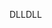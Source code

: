 <span data-ttu-id="10503-101">DLL</span><span class="sxs-lookup"><span data-stu-id="10503-101">DLL</span></span>